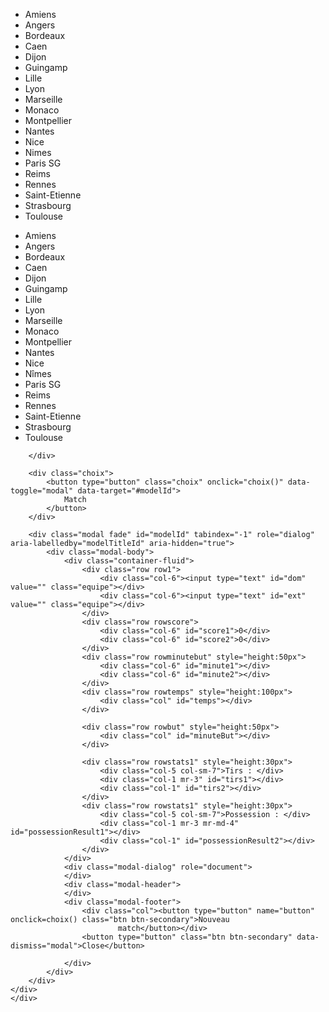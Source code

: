 <!doctype html>
<html>

<head>
    <meta charset="utf-8">
    <title>Jeu</title>
    <link rel="stylesheet" href="https://stackpath.bootstrapcdn.com/bootstrap/4.1.3/css/bootstrap.min.css" integrity="sha384-MCw98/SFnGE8fJT3GXwEOngsV7Zt27NXFoaoApmYm81iuXoPkFOJwJ8ERdknLPMO"
        crossorigin="anonymous">
    <link rel="stylesheet" href="bootstrap.css">
    <link rel="stylesheet" href="jeu.css">
    <script src="https://code.jquery.com/jquery-1.12.4.js"></script>
    <script src="https://code.jquery.com/ui/1.12.1/jquery-ui.js"></script>
    <link href="https://fonts.googleapis.com/css?family=Bungee+Inline|Monoton" rel="stylesheet">
    <script src="jeu.js"></script>
    <script src="bootstrap.js"></script>

</head>

<body>
    <div class="container-fluid">
        <div id="presentEquipe" class="row justify-content-center">
            <div class="col-6">
                <ul id="selectionDom" class="selection">
                    <li class="listEquipe">Amiens</li>
                    <li class="listEquipe">Angers</li>
                    <li class="listEquipe">Bordeaux</li>
                    <li class="listEquipe">Caen</li>
                    <li class="listEquipe">Dijon</li>
                    <li class="listEquipe">Guingamp</li>
                    <li class="listEquipe">Lille</li>
                    <li class="listEquipe">Lyon</li>
                    <li class="listEquipe">Marseille</li>
                    <li class="listEquipe">Monaco</li>
                    <li class="listEquipe">Montpellier</li>
                    <li class="listEquipe">Nantes</li>
                    <li class="listEquipe">Nice</li>
                    <li class="listEquipe">Nimes</li>
                    <li class="listEquipe">Paris SG</li>
                    <li class="listEquipe">Reims</li>
                    <li class="listEquipe">Rennes</li>
                    <li class="listEquipe">Saint-Etienne</li>
                    <li class="listEquipe">Strasbourg</li>
                    <li class="listEquipe">Toulouse</li>
                </ul>
            </div>
            <div class="col-6" id="colonne3">
                <ul id="selectionExt" class="selection">
                    <li class="listEquipe">Amiens</li>
                    <li class="listEquipe">Angers</li>
                    <li class="listEquipe">Bordeaux</li>
                    <li class="listEquipe">Caen</li>
                    <li class="listEquipe">Dijon</li>
                    <li class="listEquipe">Guingamp</li>
                    <li class="listEquipe">Lille</li>
                    <li class="listEquipe">Lyon</li>
                    <li class="listEquipe">Marseille</li>
                    <li class="listEquipe">Monaco</li>
                    <li class="listEquipe">Montpellier</li>
                    <li class="listEquipe">Nantes</li>
                    <li class="listEquipe">Nice</li>
                    <li class="listEquipe">Nîmes</li>
                    <li class="listEquipe">Paris SG</li>
                    <li class="listEquipe">Reims</li>
                    <li class="listEquipe">Rennes</li>
                    <li class="listEquipe">Saint-Etienne</li>
                    <li class="listEquipe">Strasbourg</li>
                    <li class="listEquipe">Toulouse</li>
                </ul>
            </div>

        </div>

        <div class="choix">
            <button type="button" class="choix" onclick="choix()" data-toggle="modal" data-target="#modelId">
                Match
            </button>
        </div>

        <div class="modal fade" id="modelId" tabindex="-1" role="dialog" aria-labelledby="modelTitleId" aria-hidden="true">
            <div class="modal-body">
                <div class="container-fluid">
                    <div class="row row1">
                        <div class="col-6"><input type="text" id="dom" value="" class="equipe"></div>
                        <div class="col-6"><input type="text" id="ext" value="" class="equipe"></div>
                    </div>
                    <div class="row rowscore">
                        <div class="col-6" id="score1">0</div>
                        <div class="col-6" id="score2">0</div>
                    </div>
                    <div class="row rowminutebut" style="height:50px">
                        <div class="col-6" id="minute1"></div>
                        <div class="col-6" id="minute2"></div>
                    </div>
                    <div class="row rowtemps" style="height:100px">
                        <div class="col" id="temps"></div>
                    </div>

                    <div class="row rowbut" style="height:50px">
                        <div class="col" id="minuteBut"></div>
                    </div>

                    <div class="row rowstats1" style="height:30px">
                        <div class="col-5 col-sm-7">Tirs : </div>
                        <div class="col-1 mr-3" id="tirs1"></div>
                        <div class="col-1" id="tirs2"></div>
                    </div>
                    <div class="row rowstats1" style="height:30px">
                        <div class="col-5 col-sm-7">Possession : </div>
                        <div class="col-1 mr-3 mr-md-4" id="possessionResult1"></div>
                        <div class="col-1" id="possessionResult2"></div>
                    </div>
                </div>
                <div class="modal-dialog" role="document">
                </div>
                <div class="modal-header">
                </div>
                <div class="modal-footer">
                    <div class="col"><button type="button" name="button" onclick=choix() class="btn btn-secondary">Nouveau
                            match</button></div>
                    <button type="button" class="btn btn-secondary" data-dismiss="modal">Close</button>

                </div>
            </div>
        </div>
    </div>
    </div>
</body>

</html>


